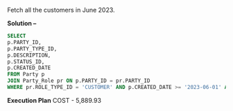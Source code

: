 Fetch all the customers in June 2023.

**Solution –**
```sql
SELECT     
p.PARTY_ID,     
p.PARTY_TYPE_ID,     
p.DESCRIPTION,     
p.STATUS_ID,     
p.CREATED_DATE 
FROM Party p 
JOIN Party_Role pr ON p.PARTY_ID = pr.PARTY_ID 
WHERE pr.ROLE_TYPE_ID = 'CUSTOMER' AND p.CREATED_DATE >= '2023-06-01' AND p.CREATED_DATE < '2023-07-01' AND p.STATUS_ID = 'PARTY_ENABLED';
```

**Execution Plan**
COST - 5,889.93